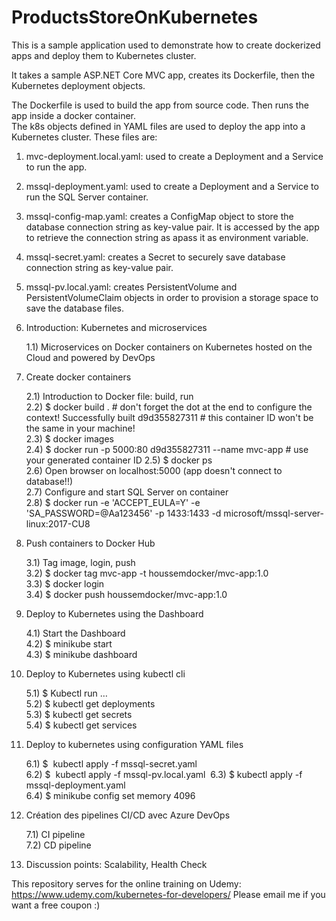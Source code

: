 # ProductsStoreOnKubernetes

This is a sample application used to demonstrate how to create dockerized apps and deploy them to Kubernetes cluster.  

It takes a sample ASP.NET Core MVC app, creates its Dockerfile, then the Kubernetes deployment objects.  

The Dockerfile is used to build the app from source code. Then runs the app inside a docker container.  
The k8s objects defined in YAML files are used to deploy the app into a Kubernetes cluster. These files are:  
1) mvc-deployment.local.yaml: used to create a Deployment and a Service to run the app.  
2) mssql-deployment.yaml: used to create a Deployment and a Service to run the SQL Server container.  
3) mssql-config-map.yaml: creates a ConfigMap object to store the database connection string as key-value pair. It is accessed by the app to retrieve the connection string as apass it as environment variable.  
4) mssql-secret.yaml: creates a Secret to securely save database connection string as key-value pair.  
5) mssql-pv.local.yaml: creates PersistentVolume and PersistentVolumeClaim objects in order to provision a storage space to save the database files.  

1) Introduction: Kubernetes and microservices

    1.1) Microservices on Docker containers on Kubernetes hosted on the Cloud and powered by DevOps
	
2) Create docker containers  
	
    2.1) Introduction to Docker file: build, run  
	2.2) $ docker build .     # don't forget the dot at the end to configure the context!
         Successfully built d9d355827311 # this container ID won't be the same in your machine!  
	2.3) $ docker images  
	2.4) $ docker run -p 5000:80 d9d355827311 --name mvc-app  # use your generated container ID
	2.5) $ docker ps  
	2.6) Open browser on localhost:5000 (app doesn't connect to database!!)  
	2.7) Configure and start SQL Server on container  
	2.8) $ docker run -e 'ACCEPT_EULA=Y' -e 'SA_PASSWORD=@Aa123456' -p 1433:1433 -d microsoft/mssql-server-linux:2017-CU8  
	
3) Push containers to Docker Hub  
	
    3.1) Tag image, login, push  
	3.2) $ docker tag mvc-app -t houssemdocker/mvc-app:1.0  
	3.3) $ docker login  
	3.4) $ docker push houssemdocker/mvc-app:1.0  
	
4) Deploy to Kubernetes using the Dashboard  
	
    4.1) Start the Dashboard  
	4.2) $ minikube start  
	4.3) $ minikube dashboard  
	
5) Deploy to Kubernetes using kubectl cli  
	
    5.1) $ Kubectl run …  
	5.2) $ kubectl get deployments  
	5.3) $ kubectl get secrets  
	5.4) $ kubectl get services  
	
6) Deploy to kubernetes using configuration YAML files  

	6.1) $  kubectl apply -f mssql-secret.yaml   
	6.2) $  kubectl apply -f mssql-pv.local.yaml  
	6.3) $ kubectl apply -f mssql-deployment.yaml  
	6.4) $ minikube config set memory 4096  
	
7) Création des pipelines CI/CD avec Azure DevOps   

	7.1) CI pipeline  
	7.2) CD pipeline  
	
8) Discussion points: Scalability, Health Check  


This repository serves for the online training on Udemy:   https://www.udemy.com/kubernetes-for-developers/
Please email me if you want a free coupon :)  
